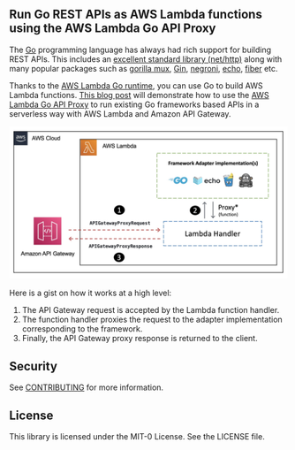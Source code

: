## Run Go REST APIs as AWS Lambda functions using the AWS Lambda Go API Proxy

The [Go](http://go.dev/) programming language has always had rich support for building REST APIs. This includes an [excellent standard library (net/http)](https://pkg.go.dev/net/http) along with many popular packages such as [gorilla mux](https://github.com/gorilla/), [Gin](https://github.com/gin-gonic/gin), [negroni](https://github.com/urfave/negroni), [echo](https://echo.labstack.com/), [fiber](https://github.com/gofiber/fiber) etc.

Thanks to the [AWS Lambda Go runtime](https://docs.aws.amazon.com/lambda/latest/dg/golang-handler.html?sc_channel=el&sc_campaign=datamlwave&sc_content=golang-apis-on-aws-lambda&sc_geo=mult&sc_country=mult&sc_outcome=acq), you can use Go to build AWS Lambda functions. [This blog post](https://community.aws/posts/golang-apis-on-aws-lambda) will demonstrate how to use the [AWS Lambda Go API Proxy](https://github.com/awslabs/aws-lambda-go-api-proxy) to run existing Go frameworks based APIs in a serverless way with AWS Lambda and Amazon API Gateway.

![How does the AWS Lambda Go API Proxy work](images/arch.jpg)

Here is a gist on how it works at a high level:

1. The API Gateway request is accepted by the Lambda function handler.
2. The function handler proxies the request to the adapter implementation corresponding to the framework.
3. Finally, the API Gateway proxy response is returned to the client.

## Security

See [CONTRIBUTING](CONTRIBUTING.md#security-issue-notifications) for more information.

## License

This library is licensed under the MIT-0 License. See the LICENSE file.

